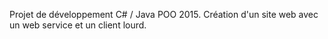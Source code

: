 Projet de développement C# / Java POO 2015.
Création d'un site web avec un web service et un client lourd.